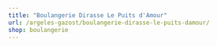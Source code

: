 ```yaml
---
title: "Boulangerie Dirasse Le Puits d'Amour"
url: /argeles-gazost/boulangerie-dirasse-le-puits-damour/
shop: boulangerie
---
```

